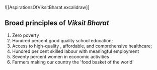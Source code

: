 ![[AspirationsOfViksitBharat.excalidraw]]


## Broad principles of *Viksit Bharat*
1. Zero poverty
2. Hundred percent good quality school education;
3. Access to high-quality , affordable, and comprehensive healthcare;
4. Hundred per cent skilled labour with meaningful employment
5. Seventy percent women in economic activities
6. Farmers making our country the 'food basket of the world'